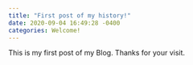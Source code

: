 ```yaml
---
title: "First post of my history!"
date: 2020-09-04 16:49:28 -0400
categories: Welcome!
---
```

This is my first post of my Blog.
Thanks for your visit.
